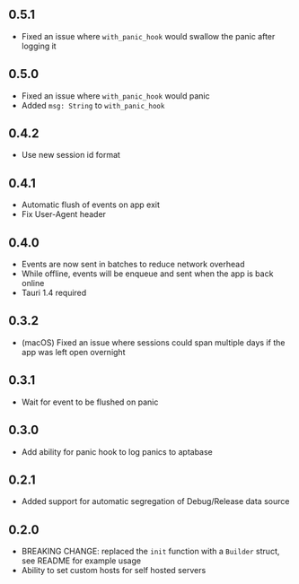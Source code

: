## 0.5.1

* Fixed an issue where `with_panic_hook` would swallow the panic after logging it

## 0.5.0

* Fixed an issue where `with_panic_hook` would panic
* Added `msg: String` to `with_panic_hook`

## 0.4.2

* Use new session id format

## 0.4.1

* Automatic flush of events on app exit
* Fix User-Agent header

## 0.4.0

* Events are now sent in batches to reduce network overhead
* While offline, events will be enqueue and sent when the app is back online
* Tauri 1.4 required

## 0.3.2

* (macOS) Fixed an issue where sessions could span multiple days if the app was left open overnight

## 0.3.1

* Wait for event to be flushed on panic

## 0.3.0

* Add ability for panic hook to log panics to aptabase

## 0.2.1

* Added support for automatic segregation of Debug/Release data source

## 0.2.0

* BREAKING CHANGE: replaced the `init` function with a `Builder` struct, see README for example usage
* Ability to set custom hosts for self hosted servers
